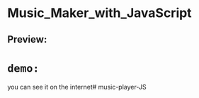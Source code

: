 # Music_Maker_with_JavaScript

## Preview: 

# `demo:` 
you can see it on the internet# music-player-JS
